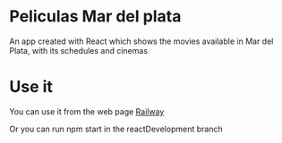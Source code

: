 # Peliculas Mar del plata

An app created with React which shows the movies available in Mar del Plata, with its schedules and cinemas

# Use it

You can use it from the web page
[Railway](https://peliculas-mdp-production.up.railway.app/)

Or you can run npm start in the reactDevelopment branch
